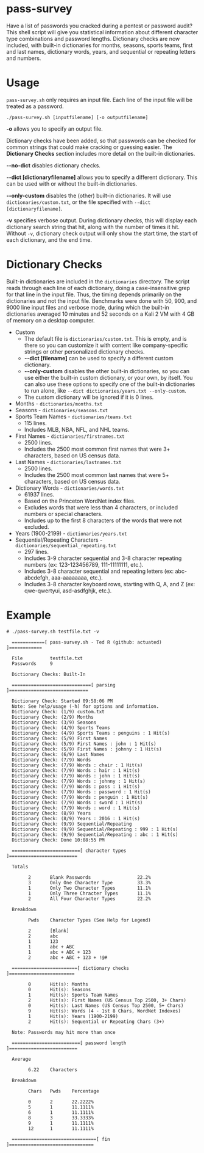 # pass-survey
Have a list of passwords you cracked during a pentest or password audit? This shell script will give you statistical information about different character type combinations and password lengths. Dictionary checks are now included, with built-in dictionaries for months, seasons, sports teams, first and last names, dictionary words, years, and sequential or repeating letters and numbers.

# Usage
`pass-survey.sh` only requires an input file. Each line of the input file will be treated as a password.

`./pass-survey.sh [inputfilename] [-o outputfilename]`

**-o** allows you to specify an output file.

Dictionary checks have been added, so that passwords can be checked for common strings that could make cracking or guessing easier. The **Dictionary Checks** section includes more detail on the built-in dictionaries.

**--no-dict** disables dictionary checks.

**--dict [dictionaryfilename]** allows you to specify a different dictionary. This can be used with or without the built-in dictionaries.

**--only-custom** disables the (other) built-in dictionaries. It will use `dictionaries/custom.txt`, or the file specified with `--dict [dictionaryfilename]`.

**-v** specifies verbose output. During dictionary checks, this will display each dictionary search string that hit, along with the number of times it hit. Without `-v`, dictionary check output will only show the start time, the start of each dictionary, and the end time.

# Dictionary Checks

Built-in dictionaries are included in the `dictionaries` directory. The script reads through each line of each dictionary, doing a case-insensitive grep for that line in the input file. Thus, the timing depends primarily on the dictionaries and not the input file. Benchmarks were done with 50, 900, and 9000 line input files and verbose mode, during which the built-in dictionaries averaged 10 minutes and 52 seconds on a Kali 2 VM with 4 GB of memory on a desktop computer.

* Custom
  - The default file is `dictionaries/custom.txt`. This is empty, and is there so you can customize it with content like company-specific strings or other personalized dictionary checks.
  - **--dict [filename]** can be used to specify a different custom dictionary.
  - **--only-custom** disables the other built-in dictionaries, so you can use either the built-in custom dictionary, or your own, by itself. You can also use these options to specify one of the built-in dictionaries to run alone, like `--dict dictionaries/years.txt --only-custom`.
  - The custom dictionary will be ignored if it is 0 lines.
* Months - `dictionaries/months.txt`
* Seasons - `dictionaries/seasons.txt`
* Sports Team Names - `dictionaries/teams.txt`
  - 115 lines.
  - Includes MLB, NBA, NFL, and NHL teams.
* First Names - `dictionaries/firstnames.txt`
  - 2500 lines.
  - Includes the 2500 most common first names that were 3+ characters, based on US census data.
* Last Names - `dictionaries/lastnames.txt`
  - 2500 lines.
  - Includes the 2500 most common last names that were 5+ characters, based on US census data.
* Dictionary Words - `dictionaries/words.txt`
  - 61937 lines.
  - Based on the Princeton WordNet index files.
  - Excludes words that were less than 4 characters, or included numbers or special characters.
  - Includes up to the first 8 characters of the words that were not excluded.
* Years (1900-2199) - `dictionaries/years.txt`
* Sequential/Repeating Characters - `dictionaries/sequential_repeating.txt`
  - 297 lines.
  - Includes 3-9 character sequential and 3-8 character repeating numbers (ex: 123-123456789, 111-11111111, etc.).
  - Includes 3-8 character sequential and repeating letters (ex: abc-abcdefgh, aaa-aaaaaaaa, etc.).
  - Includes 3-8 character keyboard rows, starting with Q, A, and Z (ex: qwe-qwertyui, asd-asdfghjk, etc.).



# Example
```
# ./pass-survey.sh testfile.txt -v

  ============[ pass-survey.sh - Ted R (github: actuated) ]============

  File          testfile.txt
  Passwords     9

  Dictionary Checks: Built-In

  =============================[ parsing ]=============================

  Dictionary Check: Started 09:58:06 PM
  Note: See help/usage (-h) for options and information.
  Dictionary Check: (1/9) custom.txt
  Dictionary Check: (2/9) Months
  Dictionary Check: (3/9) Seasons
  Dictionary Check: (4/9) Sports Teams
  Dictionary Check: (4/9) Sports Teams : penguins : 1 Hit(s) 
  Dictionary Check: (5/9) First Names
  Dictionary Check: (5/9) First Names : john : 1 Hit(s)                                
  Dictionary Check: (5/9) First Names : johnny : 1 Hit(s)                          
  Dictionary Check: (6/9) Last Names
  Dictionary Check: (7/9) Words
  Dictionary Check: (7/9) Words : chair : 1 Hit(s)                                    
  Dictionary Check: (7/9) Words : hair : 1 Hit(s)                           
  Dictionary Check: (7/9) Words : john : 1 Hit(s)                           
  Dictionary Check: (7/9) Words : johnny : 1 Hit(s)                       
  Dictionary Check: (7/9) Words : pass : 1 Hit(s)                           
  Dictionary Check: (7/9) Words : password : 1 Hit(s)                       
  Dictionary Check: (7/9) Words : penguin : 1 Hit(s)                        
  Dictionary Check: (7/9) Words : sword : 1 Hit(s)                          
  Dictionary Check: (7/9) Words : word : 1 Hit(s)                           
  Dictionary Check: (8/9) Years
  Dictionary Check: (8/9) Years : 2016 : 1 Hit(s)                           
  Dictionary Check: (9/9) Sequential/Repeating
  Dictionary Check: (9/9) Sequential/Repeating : 999 : 1 Hit(s)                             
  Dictionary Check: (9/9) Sequential/Repeating : abc : 1 Hit(s)                            
  Dictionary Check: Done 10:08:55 PM                                                       

  =========================[ character types ]=========================

  Totals

        2       Blank Passwords                 22.2%
        3       Only One Character Type         33.3%
        1       Only Two Character Types        11.1%
        1       Only Three Chracter Types       11.1%
        2       All Four Character Types        22.2%

  Breakdown

        Pwds    Character Types (See Help for Legend)

        2       [Blank]
        2       abc
        1       123
        1       abc + ABC
        1       abc + ABC + 123
        2       abc + ABC + 123 + !@#

  ========================[ dictionary checks ]========================

        0       Hit(s): Months
        0       Hit(s): Seasons
        1       Hit(s): Sports Team Names
        2       Hit(s): First Names (US Census Top 2500, 3+ Chars)
        0       Hit(s): Last Names (US Census Top 2500, 5+ Chars)
        9       Hit(s): Words (4 - 1st 8 Chars, WordNet Indexes)
        1       Hit(s): Years (1900-2199)
        2       Hit(s): Sequential or Repeating Chars (3+)

  Note: Passwords may hit more than once

  =========================[ password length ]=========================

  Average

        6.22    Characters

  Breakdown

        Chars   Pwds    Percentage

        0       2       22.2222%
        5       1       11.1111%
        6       1       11.1111%
        8       3       33.3333%
        9       1       11.1111%
        12      1       11.1111%

  ===============================[ fin ]===============================

```

